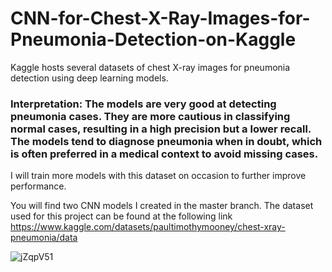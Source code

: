 # CNN-for-Chest-X-Ray-Images-for-Pneumonia-Detection-on-Kaggle
Kaggle hosts several datasets of chest X-ray images for pneumonia detection using deep learning models. 

### Interpretation: The models are very good at detecting pneumonia cases. They are more cautious in classifying normal cases, resulting in a high precision but a lower recall. The models tend to diagnose pneumonia when in doubt, which is often preferred in a medical context to avoid missing cases.

I will train more models with this dataset on occasion to further improve performance.

You will find two CNN models I created in the master branch.
The dataset used for this project can be found at the following link https://www.kaggle.com/datasets/paultimothymooney/chest-xray-pneumonia/data

![jZqpV51](https://github.com/MK2345/CNN-for-Chest-X-Ray-Images-for-Pneumonia-Detection-on-Kaggle/assets/24621381/77d1fe6d-33c6-4eeb-96c0-544715af723d)
